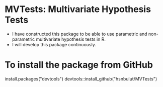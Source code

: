 # **MVTests: Multivariate Hypothesis Tests**

- I have constructed this package to be able to use parametric and non-parametric multivariate hypothesis tests in R. 
- I will develop this package continuously.

# To install the package from GitHub

install.packages("devtools")
devtools::install_github("hsnbulut/MVTests")
